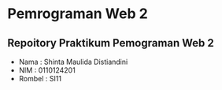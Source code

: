 # Pemrograman Web 2
## Repoitory Praktikum Pemograman Web 2

- Nama : Shinta Maulida Distiandini
- NIM : 0110124201
- Rombel : SI11

